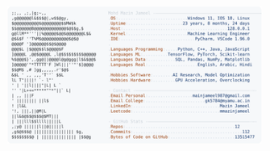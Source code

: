 <picture>
  <source srcset="https://raw.githubusercontent.com/mmazinjameel/mmazinjameel/main/dark_mode.svg?v=1753813040" media="(prefers-color-scheme: dark)">
  <img src="https://raw.githubusercontent.com/mmazinjameel/mmazinjameel/main/light_mode.svg?v=1753813040">
</picture>
